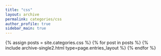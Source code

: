 ```yaml
---
title: "css"
layout: archive
permalink: categories/css
author_profile: true
sidebar_main: true
---
```


{% assign posts = site.categories.css %}
{% for post in posts %} {% include archive-single2.html type=page.entries_layout %} {% endfor %}
